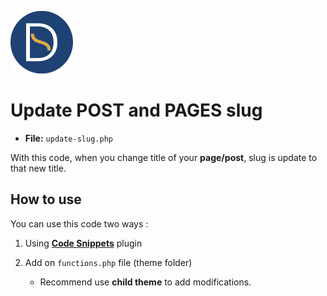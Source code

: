 <a href="https://github.com/TutoDS"><img src="../../images/daniel-sousa.png" alt="Daniel Sousa" width="100px" /></a>

# Update **POST** and **PAGES** slug

* **File:** `update-slug.php`

With this code, when you change title of your **page/post**, slug is update to that new title.

## How to use

You can use this code two ways :

1. Using **[Code Snippets](https://pt.wordpress.org/plugins/code-snippets/)** plugin
2. Add on `functions.php` file (theme folder)

   * Recommend use **child theme** to add modifications.
